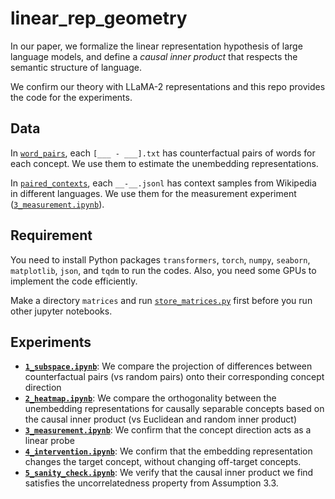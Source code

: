 # linear_rep_geometry
In our paper, we formalize the linear representation hypothesis of large language models, and define a *causal inner product* that respects the semantic structure of language.

We confirm our theory with LLaMA-2 representations and this repo provides the code for the experiments.

## Data
In [`word_pairs`](word_pairs), each `[___ - ___].txt` has counterfactual pairs of words for each concept. We use them to estimate the unembedding representations.

In [`paired_contexts`](paired_contexts), each `__-__.jsonl` has context samples from Wikipedia in different languages. We use them for the measurement experiment ([`3_measurement.ipynb`](3_measurement.ipynb)).

## Requirement
You need to install Python packages `transformers`, `torch`, `numpy`, `seaborn`, `matplotlib`, `json`, and `tqdm` to run the codes. Also, you need some GPUs to implement the code efficiently.

Make a directory `matrices` and run [`store_matrices.py`](store_matrices.py) first before you run other jupyter notebooks.

## Experiments
- [**`1_subspace.ipynb`**](1_subspace.ipynb): We compare the projection of differences between counterfactual pairs (vs random pairs) onto their corresponding concept direction
- [**`2_heatmap.ipynb`**](2_heatmap.ipynb): We compare the orthogonality between the unembedding representations for causally separable concepts based on the causal inner product (vs Euclidean and random inner product)
- [**`3_measurement.ipynb`**](3_measurement.ipynb): We confirm that the concept direction acts as a linear probe
- [**`4_intervention.ipynb`**](4_intervention.ipynb): We confirm that the embedding representation changes the target concept, without changing off-target concepts.
- [**`5_sanity_check.ipynb`**](5_sanity_check.ipynb): We verify that the causal inner product we find satisfies the uncorrelatedness property from Assumption 3.3.